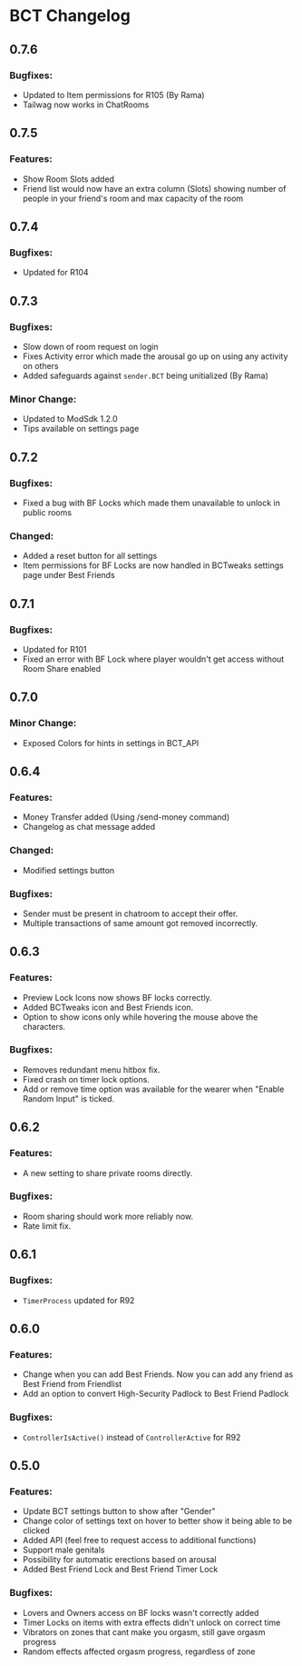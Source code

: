 # BCT Changelog

## 0.7.6
### Bugfixes:
- Updated to Item permissions for R105 (By Rama)
- Tailwag now works in ChatRooms

## 0.7.5
### Features:
- Show Room Slots added
- Friend list would now have an extra column (Slots) showing number of people in your friend's room and max capacity of the room

## 0.7.4
### Bugfixes:
- Updated for R104

## 0.7.3
### Bugfixes:
- Slow down of room request on login
- Fixes Activity error which made the arousal go up on using any activity on others
- Added safeguards against `sender.BCT` being unitialized (By Rama)

### Minor Change:
- Updated to ModSdk 1.2.0
- Tips available on settings page

## 0.7.2
### Bugfixes:
- Fixed a bug with BF Locks which made them unavailable to unlock in public rooms

### Changed:
- Added a reset button for all settings
- Item permissions for BF Locks are now handled in BCTweaks settings page under Best Friends

## 0.7.1
### Bugfixes:
- Updated for R101
- Fixed an error with BF Lock where player wouldn't get access without Room Share enabled

## 0.7.0
### Minor Change:
- Exposed Colors for hints in settings in BCT_API

## 0.6.4
### Features:
- Money Transfer added (Using /send-money command)
- Changelog as chat message added

### Changed:
- Modified settings button

### Bugfixes:
- Sender must be present in chatroom to accept their offer.
- Multiple transactions of same amount got removed incorrectly.

## 0.6.3
### Features: 
- Preview Lock Icons now shows BF locks correctly.
- Added BCTweaks icon and Best Friends icon.
- Option to show icons only while hovering the mouse above the characters.

### Bugfixes:
- Removes redundant menu hitbox fix.
- Fixed crash on timer lock options.
- Add or remove time option was available for the wearer when "Enable Random Input" is ticked.

## 0.6.2
### Features:
- A new setting to share private rooms directly.

### Bugfixes:
- Room sharing should work more reliably now.
- Rate limit fix.

## 0.6.1
### Bugfixes:
- `TimerProcess` updated for R92

## 0.6.0
### Features:
- Change when you can add Best Friends. Now you can add any friend as Best Friend from Friendlist
- Add an option to convert High-Security Padlock to Best Friend Padlock

### Bugfixes:
- `ControllerIsActive()` instead of `ControllerActive` for R92

## 0.5.0
### Features:
- Update BCT settings button to show after "Gender"
- Change color of settings text on hover to better show it being able to be clicked
- Added API (feel free to request access to additional functions)
- Support male genitals
- Possibility for automatic erections based on arousal
- Added Best Friend Lock and Best Friend Timer Lock

### Bugfixes:
- Lovers and Owners access on BF locks wasn't correctly added 
- Timer Locks on items with extra effects didn't unlock on correct time
- Vibrators on zones that cant make you orgasm, still gave orgasm progress
- Random effects affected orgasm progress, regardless of zone